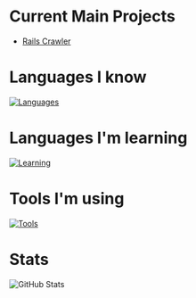 # Current Main Projects
- [Rails Crawler](https://github.com/D-Alessian/Crawler)
  
# Languages I know
  
[![Languages](https://skillicons.dev/icons?i=arduino,latex,ruby,css,html,mysql,js)](https://skillicons.dev)<br/>

# Languages I'm learning
  
[![Learning](https://skillicons.dev/icons?i=java,php,py)](https://skillicons.dev)<br/>

# Tools I'm using
  
[![Tools](https://skillicons.dev/icons?i=cloudflare,docker,figma,rails)](https://skillicons.dev)<br/>


# Stats
  
![GitHub Stats](https://github-readme-stats.vercel.app/api?username=D-Alessian&show_icons=true&theme=dark&count_private=true&include_all_commits=true&hide_border=true)
